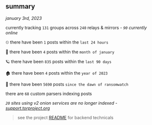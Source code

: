 
## summary
_january 3rd, 2023_

currently tracking `131` groups across `240` relays & mirrors - _`90` currently online_

⏲ there have been `1` posts within the `last 24 hours`

🦈 there have been `4` posts within the `month of january`

🪐 there have been `835` posts within the `last 90 days`

🏚 there have been `4` posts within the `year of 2023`

🦕 there have been `5690` posts `since the dawn of ransomwatch`

there are `68` custom parsers indexing posts

_`20` sites using v2 onion services are no longer indexed - [support.torproject.org](https://support.torproject.org/onionservices/v2-deprecation/)_

> see the project [README](https://github.com/joshhighet/ransomwatch#ransomwatch--) for backend technicals
